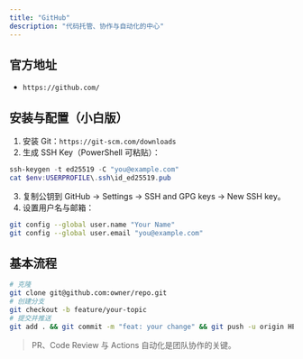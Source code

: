 ```yaml
---
title: "GitHub"
description: "代码托管、协作与自动化的中心"
---
```


## 官方地址

- `https://github.com/`

## 安装与配置（小白版）

1. 安装 Git：`https://git-scm.com/downloads`
2. 生成 SSH Key（PowerShell 可粘贴）：

```powershell
ssh-keygen -t ed25519 -C "you@example.com"
cat $env:USERPROFILE\.ssh\id_ed25519.pub
```

3. 复制公钥到 GitHub → Settings → SSH and GPG keys → New SSH key。
4. 设置用户名与邮箱：

```bash
git config --global user.name "Your Name"
git config --global user.email "you@example.com"
```

## 基本流程

```bash
# 克隆
git clone git@github.com:owner/repo.git
# 创建分支
git checkout -b feature/your-topic
# 提交并推送
git add . && git commit -m "feat: your change" && git push -u origin HEAD
```

> PR、Code Review 与 Actions 自动化是团队协作的关键。
